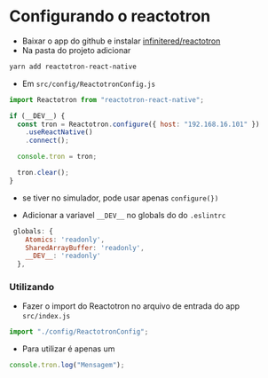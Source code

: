 # Configurando o reactotron

- Baixar o app do github e instalar [infinitered/reactotron](https://github.com/infinitered/reactotron/releases)
- Na pasta do projeto adicionar

```bash
yarn add reactotron-react-native
```

- Em `src/config/ReactotronConfig.js`

```js
import Reactotron from "reactotron-react-native";

if (__DEV__) {
  const tron = Reactotron.configure({ host: "192.168.16.101" })
    .useReactNative()
    .connect();

  console.tron = tron;

  tron.clear();
}
```

- se tiver no simulador, pode usar apenas `configure(})`

- Adicionar a variavel `__DEV__` no globals do do `.eslintrc`

```js
 globals: {
    Atomics: 'readonly',
    SharedArrayBuffer: 'readonly',
    __DEV__: 'readonly'
  },
```

### Utilizando

- Fazer o import do Reactotron no arquivo de entrada do app `src/index.js`

```js
import "./config/ReactotronConfig";
```

- Para utilizar é apenas um

```js
console.tron.log("Mensagem");
```
